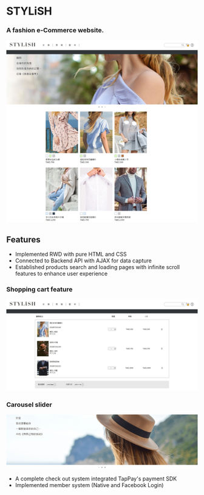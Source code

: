 # STYLiSH

### A fashion e-Commerce website.
![](images/readme/index.png)
## Features
 * Implemented RWD with pure HTML and CSS
 * Connected to Backend API with AJAX for data capture
 * Established products search and loading pages with infinite scroll features to enhance user experience
 ### Shopping cart feature
![](images/readme/shoppingCart.jpg)
 ### Carousel slider
![](images/readme/slider.gif)
 * A complete check out system integrated TapPay's payment SDK
 * Implemented member system (Native and Facebook Login) 
